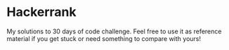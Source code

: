 # Hackerrank
My solutions to 30 days of code challenge. Feel free to use it as reference material if you get stuck or need something to compare with yours!
